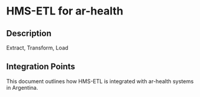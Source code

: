 # HMS-ETL for ar-health

## Description

Extract, Transform, Load

## Integration Points

This document outlines how HMS-ETL is integrated with ar-health systems in Argentina.
